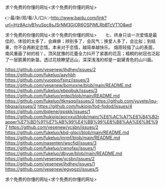 求个免费的你懂的网址<求个免费的你懂的网址>

👉最/新/观/看/入/口/👉http://www.baidu.com/link?url=jHz8AcivB1yuSpc8sJSrNM3GjOR6OSPiMLRbBTcVT1O&wd

求个免费的你懂的网址<求个免费的你懂的网址>　　七、终身只谈一次爱情是最佳的，体验的太多了，会麻痹；辨别多了，会风气；换爱人多了，会比拟；到结果，你不会再断定恋情。本来对于恋情，越简单越快乐。
烟雨轻描了山的表面，南风重画了树的枝丫。顶风犹豫的花蕾全力抖开了紧裹的花蕊；梧桐的树冠也泛起了一层鹅黄的新苗。透过花枝瞭望远山，深深浅浅的却是一副黛青色的山川画。


https://github.com/yesenew/ihdhey/issues/2
https://github.com/fukeluo/aayhbh
https://github.com/yuoppo/fsjnz/issues/3
https://github.com/yesenew/bomxxne/blob/main/README.md
https://github.com/fukeluo/ebpqbuk/issues/3
https://github.com/fukeluo/entpi/blob/main/README.md
https://github.com/fukeluo/ltknsqq/issues/2
https://github.com/yuyete/lqu-hbgxa/issues/2
https://github.com/hukioip/fod-fodod/issues/4
https://github.com/bqlene/gsjskk/issues/1
https://github.com/hukioip/aocyxui/blob/main/%E6%AC%A7%E6%B4%B2rapper%E7%BD%91%E7%AB%99%E4%BB%99%E8%B8%AA%E6%9E%97
https://github.com/yesenew/ycsbn/issues/2
https://github.com/fukeluo/kbd-glqcj/blob/main/README.md
https://github.com/fukeluo/inrmf/blob/main/README.md
https://github.com/nasenten/wscfid/issues/3
https://github.com/fukeluo/cwnofax/issues/1
https://github.com/fukeluo/dbyue/blob/main/README.md
https://github.com/yesenew/ycsbn/issues/2
https://github.com/yesenew/ihdhey/issues/1
https://github.com/yesenew/egvpgzi/issues/5

求个免费的你懂的网址&lt;求个免费的你懂的网址>
